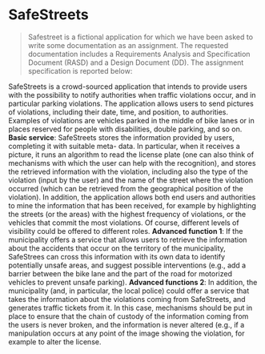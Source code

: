 # SafeStreets

>Safestreet is a fictional application for which we have been asked to write some documentation as an assignment. The requested documentation includes a Requirements Analysis and Specification Document (RASD) and a Design Document (DD). 
The assignment specification is reported below:

SafeStreets is a crowd-sourced application that intends to provide users with the possibility to notify authorities when traffic violations occur, and in particular parking violations. The application allows users to send pictures of violations, including their date, time, and position, to authorities. Examples of violations are vehicles parked in the middle of bike lanes or in places reserved for people with disabilities, double parking, and so on.
**Basic service**: SafeStreets stores the information provided by users, completing it with suitable meta- data. In particular, when it receives a picture, it runs an algorithm to read the license plate (one can also think of mechanisms with which the user can help with the recognition), and stores the retrieved information with the violation, including also the type of the violation (input by the user) and the name of the street where the violation occurred (which can be retrieved from the geographical position of the violation). In addition, the application allows both end users and authorities to mine the information that has been received, for example by highlighting the streets (or the areas) with the highest frequency of violations, or the vehicles that commit the most violations. Of course, different levels of visibility could be offered to different roles.
**Advanced function 1**: If the municipality offers a service that allows users to retrieve the information about the accidents that occur on the territory of the municipality, SafeStrees can cross this information with its own data to identify potentially unsafe areas, and suggest possible interventions (e.g., add a barrier between the bike lane and the part of the road for motorized vehicles to prevent unsafe parking).
**Advanced functions 2**: In addition, the municipality (and, in particular, the local police) could offer a service that takes the information about the violations coming from SafeStreets, and generates traffic tickets from it. In this case, mechanisms should be put in place to ensure that the chain of custody of the information coming from the users is never broken, and the information is never altered (e.g., if a manipulation occurs at any point of the image showing the violation, for example to alter the license.
